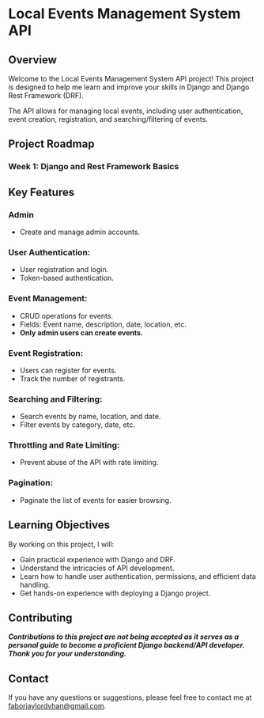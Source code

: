 # **Local Events Management System API**

## **Overview**

Welcome to the Local Events Management System API project! This project is designed to help me learn and improve your skills in Django and Django Rest Framework (DRF).

The API allows for managing local events, including user authentication, event creation, registration, and searching/filtering of events.

 <!-- For detailed documentation on the API, please visit: [**_Local Events Management System API Documentation_**](/API_DOCUMENTATION.md) -->

## **Project Roadmap**

### Week 1: Django and Rest Framework Basics

<!-- ### Week 2: Advanced DRF Features

### Week 3: Project Development and Deployment -->

## **Key Features**

### Admin

- Create and manage admin accounts.

### User Authentication:

- User registration and login.
- Token-based authentication.

### Event Management:

- CRUD operations for events.
- Fields: Event name, description, date, location, etc.
- **Only admin users can create events.**

### Event Registration:

- Users can register for events.
- Track the number of registrants.

### Searching and Filtering:

- Search events by name, location, and date.
- Filter events by category, date, etc.

<!-- ### User Roles and Permissions:

- Differentiate between regular users and event organizers and admin.
- Organizers can manage their own events. -->

### Throttling and Rate Limiting:

- Prevent abuse of the API with rate limiting.

### Pagination:

- Paginate the list of events for easier browsing.

## **Learning Objectives**

By working on this project, I will:

- Gain practical experience with Django and DRF.
- Understand the intricacies of API development.
- Learn how to handle user authentication, permissions, and efficient data handling.
- Get hands-on experience with deploying a Django project.

## **Contributing**

**_Contributions to this project are not being accepted as it serves as a personal guide to become a proficient Django backend/API developer. Thank you for your understanding._**

## **Contact**

If you have any questions or suggestions, please feel free to contact me at faborjaylordvhan@gmail.com.
